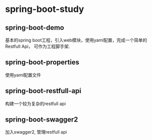 # spring-boot-study

## spring-boot-demo
基本的spring boot工程，引入web模块，使用yaml配置，完成一个简单的Restfull Api， 可作为工程脚手架.

## spring-boot-properties
使用yaml配置文件

## spring-boot-restfull-api
构建一个较为复杂的restfull api

## spring-boot-swagger2
加入swagger2, 管理restfull api